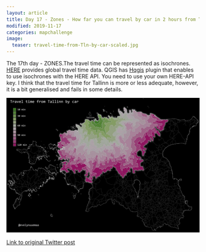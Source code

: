 ```yaml
---
layout: article
title: Day 17 - Zones - How far you can travel by car in 2 hours from Tallinn city center
modified: 2019-11-17
categories: mapchallenge
image:
  teaser: travel-time-from-Tln-by-car-scaled.jpg
---
```

The 17th day - ZONES.The travel time can be represented as isochrones. [HERE](https://www.here.com/) provides global travel time data. QGIS has [Hqgis](https://github.com/riccardoklinger/Hqgis) plugin that enables to use isochrones with the HERE API. You need to use your own HERE-API key. I think that the travel time for Tallinn is more or less adequate, however, it is a bit generalised and fails in some details. 

![image of day 17 post](../../images/travel-time-from-Tln-by-car-scaled.jpg)

[Link to original Twitter post](https://twitter.com/evelynuuemaa/status/1196042890381873153)
